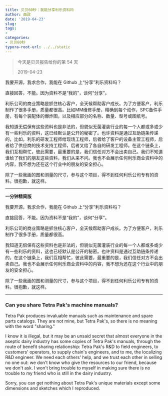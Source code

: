 ```yaml
---
title: 贝贝60秒：我能分享利乐资料吗
author: 曲政
date: '2019-04-23'
slug: 
tags:
- 
categories:
- 贝贝60秒
typora-root-url: ../../static
---
```


>   今天是贝贝报告给你的第 54 天
>
>   2019-04-23

我要开源，我求合作，我能在 Github 上“分享”利乐资料吗？

直接回答，不能。因为资料不是“我的”，谈何“分享”。

利乐公司的商业策略是抓住核心客户，全天候帮助客户成长。为了方便客户，利乐制作了很多手册，质量都很高。比如MM维修手册，精确到每个动作，SPC备件手册，有每个装配体的爆炸图，以及相应部分的名称、数量、型号或图纸号。

我知道无偿保有这些资料也是非法的，但貌似无菌灌装行业的每一个人都或多或少有一些利乐的资料，这已经默认是公开的秘密了。也许资料是通过互助链条传递的，比如，利乐的研发工程师给现场工程师，后者给了客户的设备主管工程师，后者给了供应商的技术支持工程师，后者又给了各自的研发工程师。在这个链条上，我们互相帮忙，彼此需要，最重要的是，我们信任对方不会出卖自己。我们不知道谁给了我们的朋友这些资料，我们从来不问。我也不会展示任何利乐商业资料中的内容，我不想为还在这个行业中的朋友的安全担心。

除了一些我画的图和测量的尺寸，参与这个项目，得不到任何利乐公司专有的资料。很抱歉，就这样。

------



**一分钟精简版**

我要开源，我求合作，我能在 Github 上“分享”利乐资料吗？

直接回答，不能。因为资料不是“我的”，谈何“分享”。

利乐公司的商业策略是抓住核心客户，全天候帮助客户成长。为了方便客户，利乐制作了很多手册，质量都很高。

我知道无偿保有这些资料也是非法的，但貌似无菌灌装行业的每一个人都或多或少有一些利乐的资料，这也已经默认是公开的秘密。也许资料是通过互助链条传递的，在这个链条上，我们互相帮忙，彼此需要，最重要的是，我们信任对方不会出卖自己。我也不会展示任何利乐商业资料中的内容，我不想为还在这个行业中的朋友的安全担心。

除了一些我画的图和测量的尺寸，参与这个项目，得不到任何利乐公司专有的资料。很抱歉，就这样。

------



### **Can you share Tetra Pak's machine manuals?**

Tetra Pak produces invaluable manuals such as maintenance and spare parts  catalogs. They are not mine, but Tetra Pak's, so there is no meaning  with the word "sharing."

I know it is illegal, but it may be an unsaid secret that almost everyone in the aseptic dairy industry has some copies of Tetra Pak's manuals,  through the route of benefit sharing relationship: Tetra Pak's R&D  to field engineers, to customers' operators, to supply chain's  engineers, and to me, the localizing R&D engineer. We need each  others' help, and we trust each other in selling no one out: we don't  know who give the resources to our friend, because we don't ask. I won't bring trouble to myself in making sure there is no trouble to my friend who is still in the dairy industry.

Sorry, you can get nothing about Tetra Pak's unique materials except some dimensions and sketches which I reproduced.




